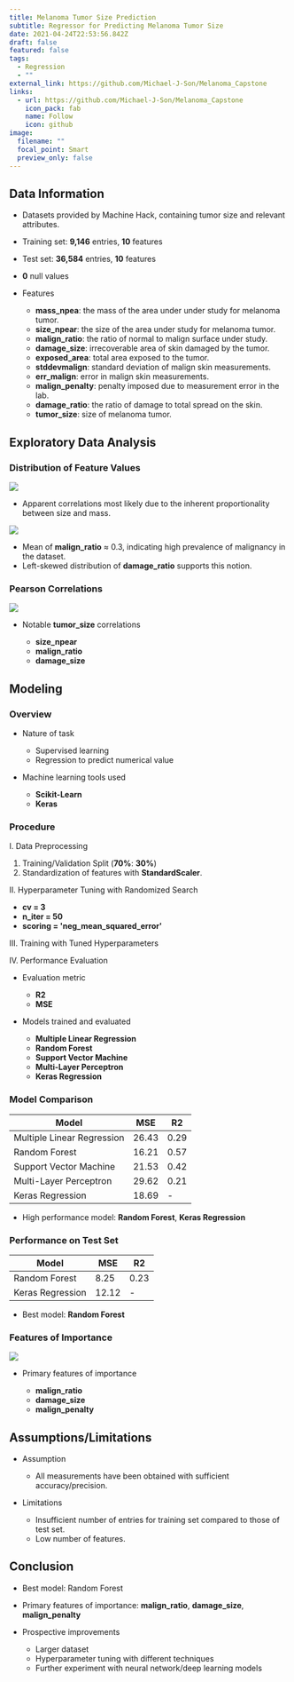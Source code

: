 ```yaml
---
title: Melanoma Tumor Size Prediction
subtitle: Regressor for Predicting Melanoma Tumor Size
date: 2021-04-24T22:53:56.842Z
draft: false
featured: false
tags:
  - Regression
  - ""
external_link: https://github.com/Michael-J-Son/Melanoma_Capstone
links:
  - url: https://github.com/Michael-J-Son/Melanoma_Capstone
    icon_pack: fab
    name: Follow
    icon: github
image:
  filename: ""
  focal_point: Smart
  preview_only: false
---
```

## Data Information

* Datasets provided by Machine Hack, containing tumor size and relevant attributes.
* Training set: **9,146** entries, **10** features
* Test set: **36,584** entries, **10** features
* **0** null values
* Features

  * **mass_npea**: the mass of the area under under study for melanoma tumor.
  * **size_npear**: the size of the area under study for melanoma tumor.
  * **malign_ratio**: the ratio of normal to malign surface under study.
  * **damage_size**: irrecoverable area of skin damaged by the tumor.
  * **exposed_area**: total area exposed to the tumor.
  * **stddevmalign**: standard deviation of malign skin measurements.
  * **err_malign**: error in malign skin measurements.
  * **malign_penalty**: penalty imposed due to measurement error in the lab.
  * **damage_ratio**: the ratio of damage to total spread on the skin.
  * **tumor_size**: size of melanoma tumor.

## Exploratory Data Analysis

### Distribution of Feature Values

![](feature_distribution.png)

* Apparent correlations most likely due to the inherent proportionality between size and mass.

![](malign_ratio_damage_ratio.png)

* Mean of **malign_ratio** ≈ 0.3, indicating high prevalence of malignancy in the dataset.
* Left-skewed distribution of **damage_ratio** supports this notion.

### Pearson Correlations

![](feature_correlation.png)

* Notable **tumor_size** correlations

  * **size_npear**
  * **malign_ratio**
  * **damage_size**

## Modeling

### Overview

* Nature of task

  * Supervised learning
  * Regression to predict numerical value
* Machine learning tools used

  * **Scikit-Learn**
  * **Keras**

### Procedure

I. Data Preprocessing

1. Training/Validation Split (**70%**: **30%**)
2. Standardization of features with **StandardScaler**.

II. Hyperparameter Tuning with Randomized Search

* **cv = 3**
* **n_iter = 50**
* **scoring = 'neg_mean_squared_error'**

III. Training with Tuned Hyperparameters

IV. Performance Evaluation

* Evaluation metric

  * **R2**
  * **MSE**
* Models trained and evaluated

  * **Multiple Linear Regression**
  * **Random Forest**
  * **Support Vector Machine**
  * **Multi-Layer Perceptron**
  * **Keras Regression**

### Model Comparison

| Model                      | MSE   | R2   |
| -------------------------- | ----- | ---- |
| Multiple Linear Regression | 26.43 | 0.29 |
| Random Forest              | 16.21 | 0.57 |
| Support Vector Machine     | 21.53 | 0.42 |
| Multi-Layer Perceptron     | 29.62 | 0.21 |
| Keras Regression           | 18.69 | \-   |

* High performance model: **Random Forest**, **Keras Regression**

### Performance on Test Set

| Model            | MSE   | R2   |
| ---------------- | ----- | ---- |
| Random Forest    | 8.25  | 0.23 |
| Keras Regression | 12.12 | \-   |

* Best model: **Random Forest**

### Features of Importance

![](feature_importance.png)

* Primary features of importance

  * **malign_ratio**
  * **damage_size**
  * **malign_penalty**

## Assumptions/Limitations

* Assumption

  * All measurements have been obtained with sufficient accuracy/precision.
* Limitations

  * Insufficient number of entries for training set compared to those of test set.
  * Low number of features.

## Conclusion

* Best model: Random Forest
* Primary features of importance: **malign_ratio**, **damage_size**, **malign_penalty**
* Prospective improvements

  * Larger dataset
  * Hyperparameter tuning with different techniques
  * Further experiment with neural network/deep learning models